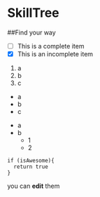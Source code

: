 SkillTree
=========
##Find your way

- [ ] This is a complete item
- [x] This is an incomplete item

1. a
2. b
3. c

* a
* b
* c

- a
- b
  - 1
  - 2

```
if (isAwesome){
  return true
}
```

you can **edit** them
